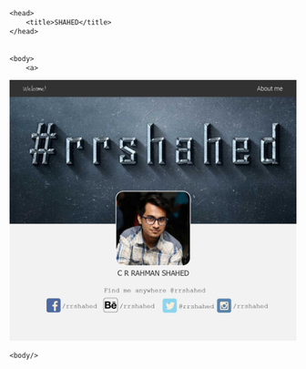 <html>

	<head>
		<title>SHAHED</title>
	</head>
	
	
	<body>
		<a>
<img src="asset1.jpg"/>
	
	
	
	
	<body/>

	
<html/>
